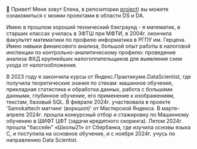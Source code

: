👋 Привет! Меня зовут Елена, в репозитории [project]([https://github.com/ElenaH-va?tab=repositories])) вы можете ознакомиться с моими проектами в области DS и DA.

Имею в прошлом хороший технический бэкграунд - я математик, в старших классах училась в ЗФТШ при МФТИ, в 2004г. окончила факультет математики по профилю информатика в РГПУ им. Герцена. Имею навыки финансового анализа, большой опыт работы в налоговой инспекции по контрольно-аналитическому профилю: проведение анализа ФХД крупнейших налогоплательщиков для выявления схем ухода от налогообложения. 

В 2023 году я закончила курсы от Яндекс.Практикуме.DataScientist, где получила теоретические знания по стекам: машинное обучение, прикладная статистика и обработка данных, работа с большими данными, глубинное обучение, его применение к изображениям, текстам, базовый SQL. В феврале 2024г. участвовала в проекте 'Samokatteсh матчинг (воркшоп)' от Мастерской Яндекса. В марте-апреле 2024г. прошла конкурсный отбор и стажировку по Машинному обучению в ШИФТ ЦФТ (задачи кредитного скоринга). Летом 2024г. прошла "бассейн" «Школы21» от Сбербанка, где изучила основы языка С, и поступила на основное обучение, и с ноября 2024г. учусь по направлению Data Scientist.
